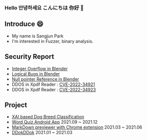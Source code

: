 ### Hello 안녕하세요 こんにちは 你好 👋

## Introduce 😄
- My name is Sangjun Park
- I'm interested in Fuzzer, binary analysis.



## Security Report
- [Integer Overflow in Blender](https://developer.blender.org/rB32df09b2416a6961704eca0fe73534c8c4e715b2)
- [Logical Bugs in Blender](https://developer.blender.org/rB32df09b2416a6961704eca0fe73534c8c4e715b2)
- [Null pointer Reference in Blender](https://developer.blender.org/rBc82e9d4ec81c5119b4bf0a211f89273dc3ede9b4)
- DDOS in Xpdf Reader : [CVE-2022-34921](https://cve.mitre.org/cgi-bin/cvename.cgi?name=CVE-2022-34921)
- DDOS in Xpdf Reader : [CVE-2022-34923](https://cve.mitre.org/cgi-bin/cvename.cgi?name=CVE-2022-34923)


## Project
- [XAI based Dog Breed Classification](https://github.com/Classufy/xai-dog-breed-classification)
- [Word Quiz Android App](https://www.youtube.com/watch?v=67S_BsujPGk) 2021.09 ~ 2021.12
- [MarkDown previewer with Chrome extension](https://chrome.google.com/webstore/detail/markdown-previewer/kjpemlmcdcemopobmeidmgaanlceingm?hl=ko) 2021.03 ~ 2021.06
- [DDokDDok](https://tv.kakao.com/v/419147965) 2021.01 ~ 2021.03
<!--
**5angjun/5angjun** is a ✨ _special_ ✨ repository because its `README.md` (this file) appears on your GitHub profile.

Here are some ideas to get you started:

- 🔭 I’m currently working on ...
- 🌱 I’m currently learning ...
- 👯 I’m looking to collaborate on ...
- 🤔 I’m looking for help with ...
- 💬 Ask me about ...
- 📫 How to reach me: ...
- 😄 Pronouns: ...
- ⚡ Fun fact: ...
-->
